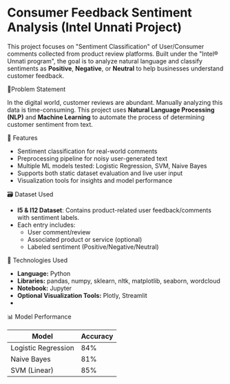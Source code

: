 # Consumer Feedback Sentiment Analysis (Intel Unnati Project)

This project focuses on "Sentiment Classification" of User/Consumer comments collected from product review platforms. Built under the "Intel® Unnati program", the goal is to analyze natural language and classify sentiments as **Positive**, **Negative**, or **Neutral** to help businesses understand customer feedback.

🧠Problem Statement

In the digital world, customer reviews are abundant. Manually analyzing this data is time-consuming. This project uses **Natural Language Processing (NLP)** and **Machine Learning** to automate the process of determining customer sentiment from text.

📌 Features

- Sentiment classification for real-world comments
- Preprocessing pipeline for noisy user-generated text
- Multiple ML models tested: Logistic Regression, SVM, Naive Bayes
- Supports both static dataset evaluation and live user input
- Visualization tools for insights and model performance


🗃️ Dataset Used

- **I5 & I12 Dataset**: Contains product-related user feedback/comments with sentiment labels.
- Each entry includes:
  - User comment/review
  - Associated product or service (optional)
  - Labeled sentiment (Positive/Negative/Neutral)

🔧 Technologies Used

- **Language:** Python  
- **Libraries:** pandas, numpy, sklearn, nltk, matplotlib, seaborn, wordcloud  
- **Notebook:** Jupyter  
- **Optional Visualization Tools:** Plotly, Streamlit
-

📊 Model Performance

| Model              | Accuracy  |
|-------------------|-----------|
| Logistic Regression | 84%      |
| Naive Bayes         | 81%      |
| SVM (Linear)        | 85%      |


